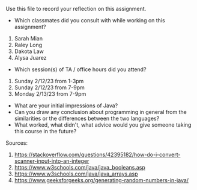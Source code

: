 Use this file to record your reflection on this assignment.

- Which classmates did you consult with while working on this assignment?
1. Sarah Mian 
2. Raley Long
3. Dakota Law
4. Alysa Juarez

- Which session(s) of TA / office hours did you attend?
1. Sunday 2/12/23 from 1-3pm
2. Sunday 2/12/23 from 7-9pm
3. Monday 2/13/23 from 7-9pm
- What are your initial impressions of Java? 
- Can you draw any conclusion about programming in general from the similarities or the differences between the two languages? 
- What worked, what didn't, what advice would you give someone taking this course in the future?

Sources: 
1. https://stackoverflow.com/questions/42395182/how-do-i-convert-scanner-input-into-an-integer 
2. https://www.w3schools.com/java/java_booleans.asp 
3. https://www.w3schools.com/java/java_arrays.asp 
4. https://www.geeksforgeeks.org/generating-random-numbers-in-java/ 
